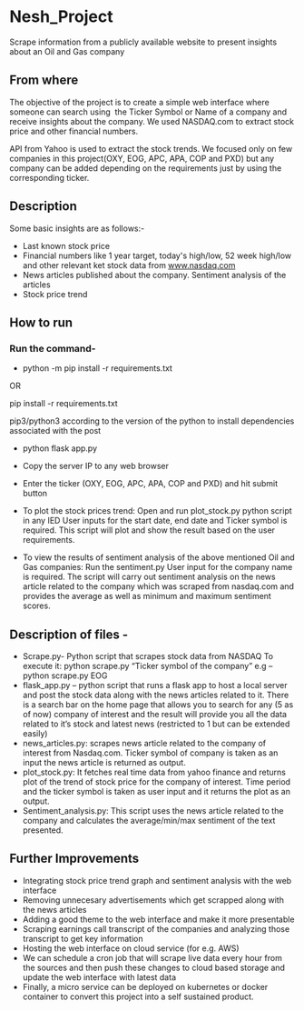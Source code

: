 # Nesh_Project
Scrape information from a publicly available website to present insights about an Oil and Gas company

## From where
The objective of the project is to create a simple web interface where someone can search using  the Ticker Symbol or Name of a company and receive insights about the company. We used NASDAQ.com to extract stock price and other financial numbers.

API from Yahoo is used to extract the stock trends. We focused only on few companies in this project(OXY, EOG, APC, APA, COP and PXD) but any company can be added depending on the requirements just by using the corresponding ticker.

## Description

 Some basic insights are as follows:-
 
 * Last known stock price
 * Financial numbers like 1 year target, today's high/low, 52 week high/low and other relevant ket stock data from www.nasdaq.com
 * News articles published about the company. Sentiment analysis of the articles 
 * Stock price trend 
 
## How to run

### Run the command- 

* python -m pip install -r requirements.txt 

 OR

 pip install -r requirements.txt

 pip3/python3 according to the version of the python to install dependencies associated with the post

* python flask app.py

* Copy the server IP to any web browser

* Enter the ticker (OXY, EOG, APC, APA, COP and PXD) and hit submit button
 
* To plot the stock prices trend:
Open and run plot_stock.py python script in any IED
User inputs for the start date, end date and Ticker symbol is required. 
This script will plot and show the result based on the user requirements.

* To view the results of sentiment analysis of the above mentioned Oil and Gas companies:
Run the sentiment.py 
User input for the company name is required.
The script will carry out sentiment analysis on the news article related to the company which 
was scraped from nasdaq.com and provides the average as well as minimum and maximum sentiment 
scores.

## Description of files -

* Scrape.py-
Python script that scrapes stock data from NASDAQ
To execute it: 
python scrape.py “Ticker symbol of the company”
e.g – python scrape.py EOG
* flask_app.py –
python script that runs a flask app to host a local server and post the stock data along with the news articles related to it. 
There is a search bar on the home page that allows you to search for any (5 as of now) company of interest and the result will provide you all the data related to it’s stock and latest news (restricted to 1 but can be extended easily)
* news_articles.py:
scrapes news article related to the company of interest from Nasdaq.com. Ticker symbol of company is taken as an input the news article is returned as output. 
* plot_stock.py:
It fetches real time data from yahoo finance and returns plot of the trend of stock price for the company of interest. Time period and the ticker symbol is taken as user input and it returns the plot as an output. 
* Sentiment_analysis.py:
This script uses the news article related to the company and calculates the average/min/max sentiment of the text presented. 


## Further Improvements 
* Integrating stock price trend graph and sentiment analysis with the web interface
* Removing unnecesary advertisements which get scrapped along with the news articles
* Adding a good theme to the web interface and make it more presentable 
* Scraping earnings call transcript of the companies and analyzing those transcript to get key information
* Hosting the web interface on cloud service (for e.g. AWS)
* We can schedule a cron job that will scrape live data every hour from the sources and then push these changes to cloud based storage and update the web interface with latest data
* Finally, a micro service can be deployed on kubernetes or docker container to convert this project into a self sustained product.
